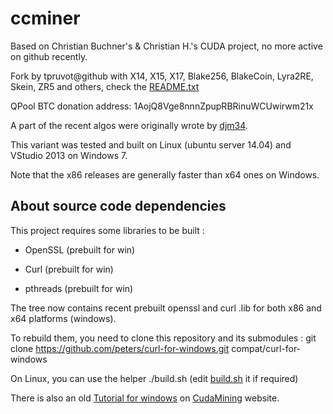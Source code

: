 ccminer
=======

Based on Christian Buchner's &amp; Christian H.'s CUDA project, no more active on github recently.

Fork by tpruvot@github with X14, X15, X17, Blake256, BlakeCoin, Lyra2RE, Skein, ZR5 and others, check the [README.txt](README.txt)

QPool BTC donation address: 1AojQ8Vge8nnnZpupRBRinuWCUwirwm21x

A part of the recent algos were originally wrote by [djm34](https://github.com/djm34).

This variant was tested and built on Linux (ubuntu server 14.04) and VStudio 2013 on Windows 7.

Note that the x86 releases are generally faster than x64 ones on Windows.

About source code dependencies
------------------------------

This project requires some libraries to be built :

- OpenSSL (prebuilt for win)

- Curl (prebuilt for win)

- pthreads (prebuilt for win)

The tree now contains recent prebuilt openssl and curl .lib for both x86 and x64 platforms (windows).

To rebuild them, you need to clone this repository and its submodules :
    git clone https://github.com/peters/curl-for-windows.git compat/curl-for-windows

On Linux, you can use the helper ./build.sh (edit [build.sh](build.sh) it if required)

There is also an old [Tutorial for windows](http://cudamining.co.uk/url/tutorials/id/3) on [CudaMining](http://cudamining.co.uk) website.
